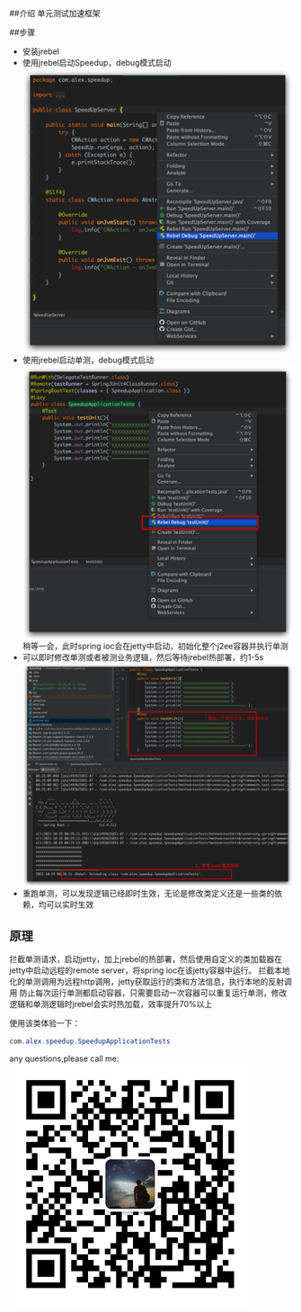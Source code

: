 ##介绍
单元测试加速框架

##步骤
- 安装jrebel
- 使用jrebel启动Speedup，debug模式启动
  ![avatar](./png/Snapshot2021-10-29_08-21-30.jpg)
- 使用jrebel启动单测，debug模式启动
    ![avatar](./png/Snapshot2021-10-29_08-23-28.jpg)
    稍等一会，此时spring ioc会在jetty中启动，初始化整个j2ee容器并执行单测
- 可以即时修改单测或者被测业务逻辑，然后等待jrebel热部署，约1-5s
   ![avatar](./png/Snapshot2021-10-29_08-27-25.jpg)
- 重跑单测，可以发现逻辑已经即时生效，无论是修改类定义还是一些类的依赖，均可以实时生效

## 原理
拦截单测请求，启动jetty，加上jrebel的热部署，然后使用自定义的类加载器在jetty中启动远程的remote server，将spring ioc在该jetty容器中运行。
拦截本地化的单测调用为远程http调用，jetty获取运行的类和方法信息，执行本地的反射调用
防止每次运行单测都启动容器，只需要启动一次容器可以重复运行单测，修改逻辑和单测逻辑时jrebel会实时热加载，效率提升70%以上

使用该类体验一下：
```java
com.alex.speedup.SpeedupApplicationTests
```

any questions,please call me:
![avatar](./png/WechatIMG31.jpeg)